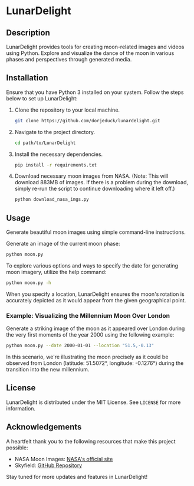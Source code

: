 
# LunarDelight

## Description
LunarDelight provides tools for creating moon-related images and videos using Python. Explore and visualize the dance of the moon in various phases and perspectives through generated media.

## Installation
Ensure that you have Python 3 installed on your system. Follow the steps below to set up LunarDelight:

1. Clone the repository to your local machine.
   ```sh
   git clone https://github.com/dorjeduck/lunardelight.git
   ```
2. Navigate to the project directory.
   ```sh
   cd path/to/LunarDelight
   ```
3. Install the necessary dependencies.
   ```sh
   pip install -r requirements.txt
   ```
4. Download necessary moon images from NASA. (Note: This will download 883MB of images. If there is a problem during the download, simply re-run the script to continue downloading where it left off.)
   ```sh
   python download_nasa_imgs.py
   ```

## Usage
Generate beautiful moon images using simple command-line instructions.

Generate an image of the current moon phase:
```sh
python moon.py
```

To explore various options and ways to specify the date for generating moon imagery, utilize the help command:

```sh
python moon.py -h
```

When you specify a location, LunarDelight ensures the moon's rotation is accurately depicted as it would appear from the given geographical point. 

### Example: Visualizing the Millennium Moon Over London

Generate a striking image of the moon as it appeared over London during the very first moments of the year 2000 using the following example:

```sh
python moon.py --date 2000-01-01 --location "51.5,-0.13" 
```

In this scenario, we're illustrating the moon precisely as it could be observed from London (latitude: 51.5072°, longitude: -0.1276°) during the transition into the new millennium.

## License
LunarDelight is distributed under the MIT License. See `LICENSE` for more information.

## Acknowledgements
A heartfelt thank you to the following resources that make this project possible:

- NASA Moon Images: [NASA's official site](https://moon.nasa.gov/)
- Skyfield: [GitHub Repository](https://github.com/skyfielders/python-skyfield)

Stay tuned for more updates and features in LunarDelight!
